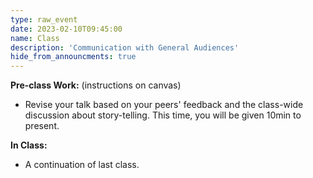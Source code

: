 ```yaml
---
type: raw_event
date: 2023-02-10T09:45:00
name: Class
description: 'Communication with General Audiences'
hide_from_announcments: true
---
```


**Pre-class Work:** (instructions on canvas)
* Revise your talk based on your peers' feedback and the class-wide discussion about story-telling. This time, you will be given 10min to present.

**In Class:** 
* A continuation of last class.

